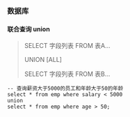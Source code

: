 ### 数据库



#### 联合查询 union

> SELECT 字段列表 FROM 表A...
>
> UNION [ALL]
>
> SELECT 字段列表 FROM 表B...

```mysql
-- 查询薪资大于5000的员工和年龄大于50的年龄
select * from emp where salary < 5000
union
select * from emp where age > 50;
```